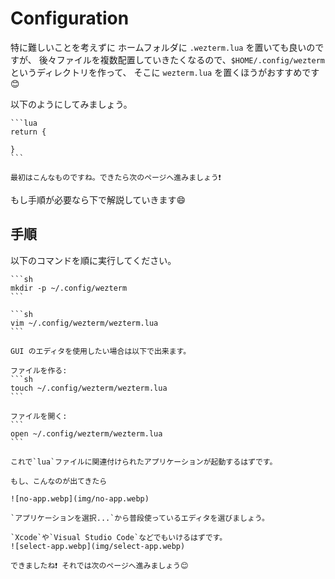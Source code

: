 # Configuration

特に難しいことを考えずに ホームフォルダに `.wezterm.lua` を置いても良いのですが、
後々ファイルを複数配置していきたくなるので、`$HOME/.config/wezterm`というディレクトリを作って、
そこに `wezterm.lua` を置くほうがおすすめです😊

以下のようにしてみましょう。

~~~admonish example title="$HOME/.config/wezterm/wezterm.lua"
```lua
return {

}
```
~~~

```admonish success
最初はこんなものですね。できたら次のページへ進みましょう❗
```

もし手順が必要なら下で解説していきます😄

## 手順

以下のコマンドを順に実行してください。

~~~admonish quote title="ディレクトリを作る"
```sh
mkdir -p ~/.config/wezterm
```
~~~

~~~admonish quote title="テキストを編集する(以下の例では`vim`を使用)"
```sh
vim ~/.config/wezterm/wezterm.lua
```
~~~

~~~admonish note title="GUI のエディタを使う場合"
GUI のエディタを使用したい場合は以下で出来ます。

ファイルを作る:
```sh
touch ~/.config/wezterm/wezterm.lua
```

ファイルを開く:
```
open ~/.config/wezterm/wezterm.lua
```

これで`lua`ファイルに関連付けられたアプリケーションが起動するはずです。

もし、こんなのが出てきたら

![no-app.webp](img/no-app.webp)

`アプリケーションを選択...`から普段使っているエディタを選びましょう。

`Xcode`や`Visual Studio Code`などでもいけるはずです。
![select-app.webp](img/select-app.webp)
~~~

```admonish success
できましたね❗ それでは次のページへ進みましょう😊
```
